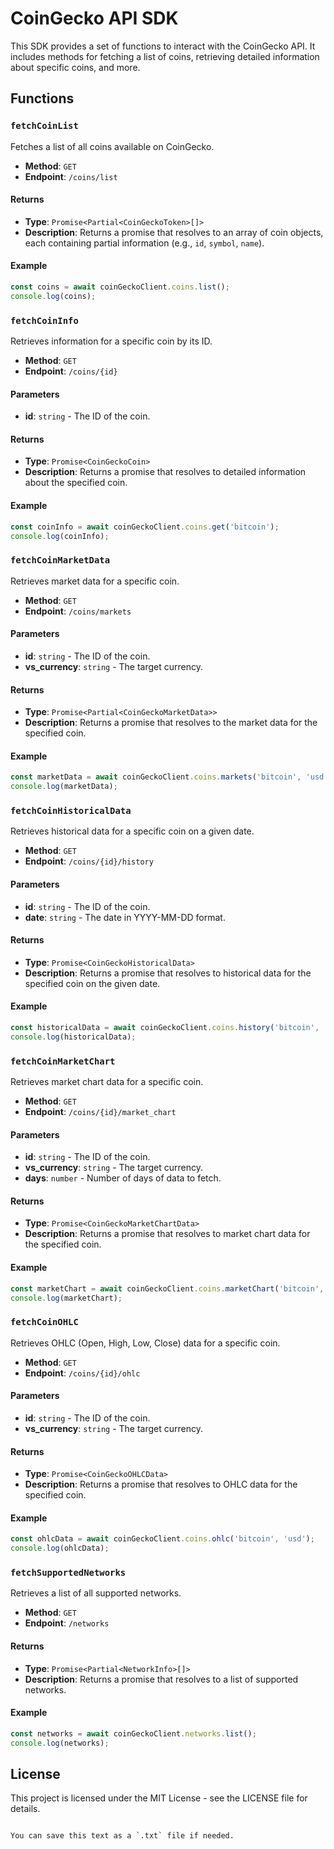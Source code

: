 # CoinGecko API SDK

This SDK provides a set of functions to interact with the CoinGecko API. It includes methods for fetching a list of coins, retrieving detailed information about specific coins, and more.

## Functions

### `fetchCoinList`

Fetches a list of all coins available on CoinGecko.

- **Method**: `GET`
- **Endpoint**: `/coins/list`

#### Returns
- **Type**: `Promise<Partial<CoinGeckoToken>[]>`
- **Description**: Returns a promise that resolves to an array of coin objects, each containing partial information (e.g., `id`, `symbol`, `name`).

#### Example
```javascript
const coins = await coinGeckoClient.coins.list();
console.log(coins);
```

### `fetchCoinInfo`

Retrieves information for a specific coin by its ID.

- **Method**: `GET`
- **Endpoint**: `/coins/{id}`

#### Parameters
- **id**: `string` - The ID of the coin.

#### Returns
- **Type**: `Promise<CoinGeckoCoin>`
- **Description**: Returns a promise that resolves to detailed information about the specified coin.

#### Example
```javascript
const coinInfo = await coinGeckoClient.coins.get('bitcoin');
console.log(coinInfo);
```

### `fetchCoinMarketData`

Retrieves market data for a specific coin.

- **Method**: `GET`
- **Endpoint**: `/coins/markets`

#### Parameters
- **id**: `string` - The ID of the coin.
- **vs_currency**: `string` - The target currency.

#### Returns
- **Type**: `Promise<Partial<CoinGeckoMarketData>>`
- **Description**: Returns a promise that resolves to the market data for the specified coin.

#### Example
```javascript
const marketData = await coinGeckoClient.coins.markets('bitcoin', 'usd');
console.log(marketData);
```

### `fetchCoinHistoricalData`

Retrieves historical data for a specific coin on a given date.

- **Method**: `GET`
- **Endpoint**: `/coins/{id}/history`

#### Parameters
- **id**: `string` - The ID of the coin.
- **date**: `string` - The date in YYYY-MM-DD format.

#### Returns
- **Type**: `Promise<CoinGeckoHistoricalData>`
- **Description**: Returns a promise that resolves to historical data for the specified coin on the given date.

#### Example
```javascript
const historicalData = await coinGeckoClient.coins.history('bitcoin', '2022-01-01');
console.log(historicalData);
```

### `fetchCoinMarketChart`

Retrieves market chart data for a specific coin.

- **Method**: `GET`
- **Endpoint**: `/coins/{id}/market_chart`

#### Parameters
- **id**: `string` - The ID of the coin.
- **vs_currency**: `string` - The target currency.
- **days**: `number` - Number of days of data to fetch.

#### Returns
- **Type**: `Promise<CoinGeckoMarketChartData>`
- **Description**: Returns a promise that resolves to market chart data for the specified coin.

#### Example
```javascript
const marketChart = await coinGeckoClient.coins.marketChart('bitcoin', 'usd', 30);
console.log(marketChart);
```

### `fetchCoinOHLC`

Retrieves OHLC (Open, High, Low, Close) data for a specific coin.

- **Method**: `GET`
- **Endpoint**: `/coins/{id}/ohlc`

#### Parameters
- **id**: `string` - The ID of the coin.
- **vs_currency**: `string` - The target currency.

#### Returns
- **Type**: `Promise<CoinGeckoOHLCData>`
- **Description**: Returns a promise that resolves to OHLC data for the specified coin.

#### Example
```javascript
const ohlcData = await coinGeckoClient.coins.ohlc('bitcoin', 'usd');
console.log(ohlcData);
```

### `fetchSupportedNetworks`

Retrieves a list of all supported networks.

- **Method**: `GET`
- **Endpoint**: `/networks`

#### Returns
- **Type**: `Promise<Partial<NetworkInfo>[]>`
- **Description**: Returns a promise that resolves to a list of supported networks.

#### Example
```javascript
const networks = await coinGeckoClient.networks.list();
console.log(networks);
```

## License

This project is licensed under the MIT License - see the LICENSE file for details.
```

You can save this text as a `.txt` file if needed.